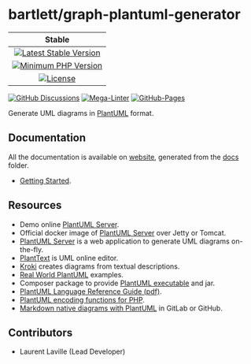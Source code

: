 <!-- markdownlint-disable MD013 -->
# bartlett/graph-plantuml-generator

| Stable  |
|:-------:|
| [![Latest Stable Version](https://img.shields.io/packagist/v/bartlett/graph-plantuml-generator)](https://packagist.org/packages/bartlett/graph-plantuml-generator) |
| [![Minimum PHP Version](https://img.shields.io/packagist/php-v/bartlett/graph-plantuml-generator/dev-master)](https://php.net/) |
| [![License](https://img.shields.io/github/license/llaville/graph-plantuml-generator)](https://github.com/llaville/graph-plantuml-generator/blob/master/LICENSE) |

[![GitHub Discussions](https://img.shields.io/github/discussions/llaville/graph-plantuml-generator)](https://github.com/llaville/graph-plantuml-generator/discussions)
[![Mega-Linter](https://github.com/llaville/graph-plantuml-generator/actions/workflows/mega-linter.yml/badge.svg)](https://github.com/llaville/graph-plantuml-generator/actions/workflows/mega-linter.yml)
[![GitHub-Pages](https://github.com/llaville/graph-plantuml-generator/actions/workflows/gh-pages.yml/badge.svg)](https://github.com/llaville/graph-plantuml-generator/actions/workflows/gh-pages.yml)

Generate UML diagrams in [PlantUML](https://plantuml.com/) format.

## Documentation

All the documentation is available on [website](https://llaville.github.io/graph-plantuml-generator),
generated from the [docs](https://github.com/llaville/graph-plantuml-generator/tree/master/docs) folder.

* [Getting Started](docs/getting-started.md).

## Resources

* Demo online [PlantUML Server](http://www.plantuml.com/plantuml/uml/).
* Official docker image of [PlantUML Server](https://hub.docker.com/r/plantuml/plantuml-server/) over Jetty or Tomcat.
* [PlantUML Server](https://github.com/plantuml/plantuml-server) is a web application to generate UML diagrams on-the-fly.
* [PlantText](https://www.planttext.com/) is UML online editor.
* [Kroki](https://github.com/yuzutech/kroki) creates diagrams from textual descriptions.
* [Real World PlantUML](https://real-world-plantuml.com/) examples.
* Composer package to provide [PlantUML executable](https://github.com/Jawira/plantuml) and jar.
* [PlantUML Language Reference Guide (pdf)](http://plantuml.com/PlantUML_Language_Reference_Guide.pdf).
* [PlantUML encoding functions for PHP](https://github.com/jawira/plantuml-encoding).
* [Markdown native diagrams with PlantUML](https://blog.anoff.io/2018-07-31-diagrams-with-plantuml/) in GitLab or GitHub.

## Contributors

* Laurent Laville (Lead Developer)
